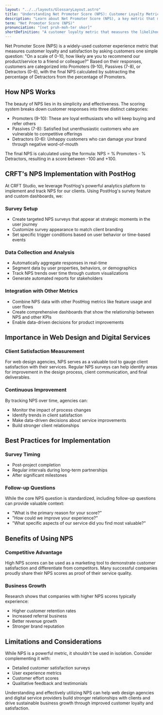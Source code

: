 ```yaml
---
layout: "../../layouts/GlossaryLayout.astro"
title: "Understanding Net Promoter Score (NPS): Customer Loyalty Metric"
description: "Learn about Net Promoter Score (NPS), a key metric that measures customer loyalty and satisfaction by asking how likely customers are to recommend a product or service."
term: "Net Promoter Score (NPS)"
pronunciation: "[net pruh-moh-ter skor]"
shortDefinition: "A customer loyalty metric that measures the likelihood of customers recommending a product or service to others, using a 0-10 scale."
---
```


Net Promoter Score (NPS) is a widely-used customer experience metric that measures customer loyalty and satisfaction by asking customers one simple question: "On a scale of 0-10, how likely are you to recommend our product/service to a friend or colleague?" Based on their responses, customers are categorized into Promoters (9-10), Passives (7-8), or Detractors (0-6), with the final NPS calculated by subtracting the percentage of Detractors from the percentage of Promoters.

## How NPS Works

The beauty of NPS lies in its simplicity and effectiveness. The scoring system breaks down customer responses into three distinct categories:

- Promoters (9-10): These are loyal enthusiasts who will keep buying and refer others
- Passives (7-8): Satisfied but unenthusiastic customers who are vulnerable to competitive offerings
- Detractors (0-6): Unhappy customers who can damage your brand through negative word-of-mouth

The final NPS is calculated using the formula: NPS = % Promoters - % Detractors, resulting in a score between -100 and +100.

## CRFT's NPS Implementation with PostHog

At CRFT Studio, we leverage PostHog's powerful analytics platform to implement and track NPS for our clients. Using PostHog's survey feature and custom dashboards, we:

### Survey Setup
- Create targeted NPS surveys that appear at strategic moments in the user journey
- Customize survey appearance to match client branding
- Set specific trigger conditions based on user behavior or time-based events

### Data Collection and Analysis
- Automatically aggregate responses in real-time
- Segment data by user properties, behaviors, or demographics
- Track NPS trends over time through custom visualizations
- Generate automated reports for stakeholders

### Integration with Other Metrics
- Combine NPS data with other PostHog metrics like feature usage and user flows
- Create comprehensive dashboards that show the relationship between NPS and other KPIs
- Enable data-driven decisions for product improvements

## Importance in Web Design and Digital Services

### Client Satisfaction Measurement
For web design agencies, NPS serves as a valuable tool to gauge client satisfaction with their services. Regular NPS surveys can help identify areas for improvement in the design process, client communication, and final deliverables.

### Continuous Improvement
By tracking NPS over time, agencies can:
- Monitor the impact of process changes
- Identify trends in client satisfaction
- Make data-driven decisions about service improvements
- Build stronger client relationships

## Best Practices for Implementation

### Survey Timing
- Post-project completion
- Regular intervals during long-term partnerships
- After significant milestones

### Follow-up Questions
While the core NPS question is standardized, including follow-up questions can provide valuable context:
- "What is the primary reason for your score?"
- "How could we improve your experience?"
- "What specific aspects of our service did you find most valuable?"

## Benefits of Using NPS

### Competitive Advantage
High NPS scores can be used as a marketing tool to demonstrate customer satisfaction and differentiate from competitors. Many successful companies proudly share their NPS scores as proof of their service quality.

### Business Growth
Research shows that companies with higher NPS scores typically experience:
- Higher customer retention rates
- Increased referral business
- Better revenue growth
- Stronger brand reputation

## Limitations and Considerations

While NPS is a powerful metric, it shouldn't be used in isolation. Consider complementing it with:
- Detailed customer satisfaction surveys
- User experience metrics
- Customer effort scores
- Qualitative feedback and testimonials

Understanding and effectively utilizing NPS can help web design agencies and digital service providers build stronger relationships with clients and drive sustainable business growth through improved customer loyalty and satisfaction.